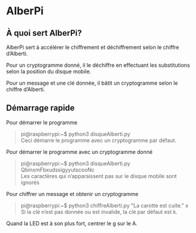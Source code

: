 # AlberPi

## À quoi sert AlberPi?

AlberPi sert à accélérer le chiffrement et déchiffrement selon le chiffre d’Alberti. 

Pour un cryptogramme donné, il le déchiffre en effectuant les substitutions selon la position du disque mobile.

Pour un message et une clé donnée, il bâtit un cryptogramme selon le chiffre d’Alberti.

## Démarrage rapide

Pour démarrer le programme  
> pi@raspberrypi:~$ python3 disqueAlberti.py  
Ceci démarre le programme avec un cryptogramme par défaut.  

Pour démarrer le programme avec un cryptogramme donné  
> pi@raspberrypi:~$ python3 disqueAlberti.py QbinxmFbxudssigyyutscooNc  
Les caractères qui n’apparaissent pas sur le disque mobile sont ignorés  

Pour chiffrer un message et obtenir un cryptogramme  
> pi@raspberrypi:~$ python3 chiffreAlberti.py "La carotte est cuite." x  
Si la clé n’est pas donnée ou est invalide, la clé par défaut est k.  

Quand la LED est à son plus fort, centrer le g sur le A.
 
